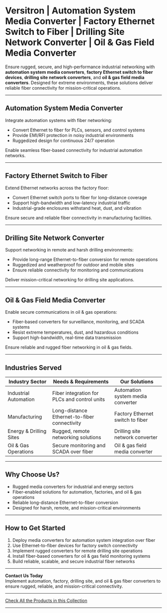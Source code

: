# Versitron | Automation System Media Converter | Factory Ethernet Switch to Fiber | Drilling Site Network Converter | Oil & Gas Field Media Converter

Ensure rugged, secure, and high-performance industrial networking with **automation system media converters**, **factory Ethernet switch to fiber devices**, **drilling site network converters**, and **oil & gas field media converters**. Designed for extreme environments, these solutions deliver reliable fiber connectivity for mission-critical operations.

---

## Automation System Media Converter

Integrate automation systems with fiber networking:

- Convert Ethernet to fiber for PLCs, sensors, and control systems  
- Provide EMI/RFI protection in noisy industrial environments  
- Ruggedized design for continuous 24/7 operation  

Enable seamless fiber-based connectivity for industrial automation networks.

---

## Factory Ethernet Switch to Fiber

Extend Ethernet networks across the factory floor:

- Convert Ethernet switch ports to fiber for long-distance coverage  
- Support high-bandwidth and low-latency industrial traffic  
- Industrial-grade enclosures withstand heat, dust, and vibration  

Ensure secure and reliable fiber connectivity in manufacturing facilities.

---

## Drilling Site Network Converter

Support networking in remote and harsh drilling environments:

- Provide long-range Ethernet-to-fiber conversion for remote operations  
- Ruggedized and weatherproof for outdoor and mobile sites  
- Ensure reliable connectivity for monitoring and communications  

Deliver mission-critical networking for drilling site applications.

---

## Oil & Gas Field Media Converter

Enable secure communications in oil & gas operations:

- Fiber-based converters for surveillance, monitoring, and SCADA systems  
- Resist extreme temperatures, dust, and hazardous conditions  
- Support high-bandwidth, real-time data transmission  

Ensure reliable and rugged fiber networking in oil & gas fields.

---

## Industries Served

| Industry Sector             | Needs & Requirements                          | Our Solutions                            |
|-----------------------------|-----------------------------------------------|------------------------------------------|
| Industrial Automation       | Fiber integration for PLCs and control units  | Automation system media converter         |
| Manufacturing               | Long-distance Ethernet-to-fiber connectivity | Factory Ethernet switch to fiber          |
| Energy & Drilling Sites     | Rugged, remote networking solutions           | Drilling site network converter           |
| Oil & Gas Operations        | Secure monitoring and SCADA over fiber        | Oil & gas field media converter           |

---

## Why Choose Us?

- Rugged media converters for industrial and energy sectors  
- Fiber-enabled solutions for automation, factories, and oil & gas operations  
- Reliable long-distance Ethernet-to-fiber conversion  
- Designed for harsh, remote, and mission-critical environments  

---

## How to Get Started

1. Deploy media converters for automation system integration over fiber  
2. Use Ethernet-to-fiber devices for factory switch connectivity  
3. Implement rugged converters for remote drilling site operations  
4. Install fiber-based converters for oil & gas field monitoring systems  
5. Build reliable, scalable, and secure industrial fiber networks  

---

**Contact Us Today**  
Implement automation, factory, drilling site, and oil & gas fiber converters to ensure rugged, reliable, and mission-critical connectivity.

---

[Check All the Products in this Collection](https://www.versitron.com/collections/industrial-media-converters)

---

